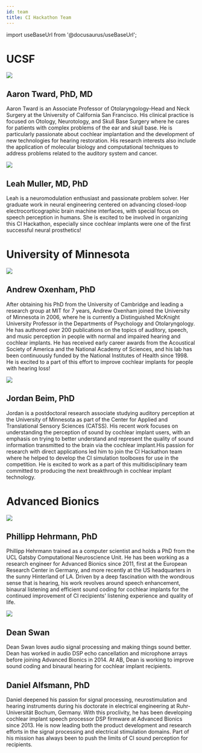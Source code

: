 ```yaml
---
id: team
title: CI Hackathon Team
---
```

import useBaseUrl from '@docusaurus/useBaseUrl';

# UCSF

![](/img/Aaron.jpg)
## Aaron Tward, PhD, MD
Aaron Tward is an Associate Professor of Otolaryngology-Head and Neck Surgery at the University of California San Francisco.  His clinical practice is focused on Otology, Neurotology, and Skull Base Surgery where he cares for patients with complex problems of the ear and skull base.  He is particularly passionate about cochlear implantation and the development of new technologies for hearing restoration.  His research interests also include the application of molecular biology and computational techniques to address problems related to the auditory system and cancer.

![](/img/Leah.jpg)
## Leah Muller, MD, PhD
Leah is a neuromodulation enthusiast and passionate problem solver. Her graduate work in neural engineering centered on advancing closed-loop electrocorticographic brain machine interfaces, with special focus on speech perception in humans. She is excited to be involved in organizing this CI Hackathon, especially since cochlear implants were one of the first successful neural prosthetics!

# University of Minnesota

![](/img/Andrew.jpg)
## Andrew Oxenham, PhD
After obtaining his PhD from the University of Cambridge and leading a research group at MIT for 7 years, Andrew Oxenham joined the University of Minnesota in 2006, where he is currently a Distinguished McKnight University Professor in the Departments of Psychology and Otolaryngology. He has authored over 200 publications on the topics of auditory, speech, and music perception in people with normal and impaired hearing and cochlear implants. He has received early career awards from the Acoustical Society of America and the National Academy of Sciences, and his lab has been continuously funded by the National Institutes of Health since 1998. He is excited to a part of this effort to improve cochlear implants for people with hearing loss!

![](/img/Jordan.jpg)
## Jordan Beim, PhD
Jordan is a postdoctoral research associate studying auditory perception at the University of Minnesota as part of the Center for Applied and Translational Sensory Sciences (CATSS). His recent work focuses on understanding the perception of sound by cochlear implant users, with an emphasis on trying to better understand and represent the quality of sound information transmitted to the brain via the cochlear implant.His passion for research with direct applications led him to join the CI Hackathon team where he helped to develop the CI simulation toolboxes for use in the competition. He is excited to work as a part of this multidisciplinary team committed to producing the next breakthrough in cochlear implant technology.

# Advanced Bionics

![](/img/Phillipp.jpg)
## Phillipp Hehrmann, PhD
Phillipp Hehrmann trained as a computer scientist and holds a PhD from the UCL Gatsby Computational Neuroscience Unit. He has been working as a research engineer for Advanced Bionics since 2011, first at the European Research Center in Germany, and more recently at the US headquarters in the sunny Hinterland of LA. Driven by a deep fascination with the wondrous sense that is hearing, his work revolves around speech enhancement, binaural listening and efficient sound coding for cochlear implants for the continued improvement of CI recipients' listening experience and quality of life.

![](/img/Dean.png)
## Dean Swan
Dean Swan loves audio signal processing and making things sound better. Dean has worked in audio DSP echo cancellation and microphone arrays before joining Advanced Bionics in 2014. At AB, Dean is working to improve sound coding and binaural hearing for cochlear implant recipients.

## Daniel Alfsmann, PhD
Daniel deepened his passion for signal processing, neurostimulation and hearing instruments during his doctorate in electrical engineering at Ruhr-Universität Bochum, Germany. With this proclivity, he has been developing cochlear implant speech processor DSP firmware at Advanced Bionics since 2013. He is now leading both the product development and research efforts in the signal processing and electrical stimulation domains. Part of his mission has always been to push the limits of CI sound perception for recipients.
